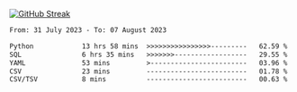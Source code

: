 [![GitHub Streak](https://streak-stats.demolab.com?user=renren-017&theme=sea&hide_border=true&background=DD272700)](https://git.io/streak-stats)

<!--START_SECTION:waka-->

```txt
From: 31 July 2023 - To: 07 August 2023

Python            13 hrs 58 mins  >>>>>>>>>>>>>>>>---------   62.59 %
SQL               6 hrs 35 mins   >>>>>>>------------------   29.55 %
YAML              53 mins         >------------------------   03.96 %
CSV               23 mins         -------------------------   01.78 %
CSV/TSV           8 mins          -------------------------   00.63 %
```

<!--END_SECTION:waka-->
